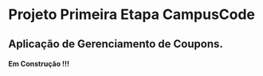 # Projeto Primeira Etapa CampusCode

## Aplicação de Gerenciamento de Coupons. 

#### Em Construção !!!
